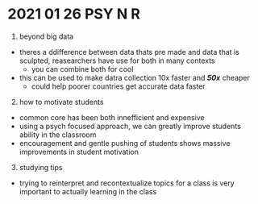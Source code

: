 # 2021 01 26 PSY N R

1. beyond big data
  - theres a ddifference between data thats pre made and data that is sculpted, reasearchers have use for both in many contexts
    - you can combine both for cool
  - this can be used to make datra collection 10x faster and ***50x*** cheaper
    - could help poorer countries get accurate data faster 

2. how to motivate students
  - common core has been both innefficient and expensive
  - using a psych focused approach, we can greatly improve students ability in the classroom
  - encouragement and gentle pushing of students shows massive improvements in student motivation

3. studying tips
  - trying to reinterpret and recontextualize topics for a class is very important to actually learning in the class 
